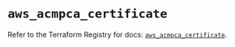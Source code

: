 # `aws_acmpca_certificate`

Refer to the Terraform Registry for docs: [`aws_acmpca_certificate`](https://registry.terraform.io/providers/hashicorp/aws/5.98.0/docs/resources/acmpca_certificate).

